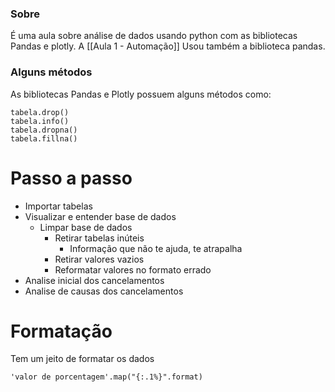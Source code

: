 ### Sobre
É uma aula sobre análise de dados usando python com as bibliotecas Pandas e plotly.
A [[Aula 1 - Automação]] Usou também a biblioteca pandas.
### Alguns métodos
As bibliotecas Pandas e Plotly possuem alguns métodos como:
```
tabela.drop()
tabela.info()
tabela.dropna()
tabela.fillna()
```

# Passo a passo
- Importar tabelas
- Visualizar e entender base de dados
	- Limpar base de dados
		- Retirar tabelas inúteis
			- Informação que não te ajuda, te atrapalha
		- Retirar valores vazios
		- Reformatar valores no formato errado
- Analise inicial dos cancelamentos
- Analise de causas dos cancelamentos

# Formatação
Tem um jeito de formatar os dados
```
'valor de porcentagem'.map("{:.1%}".format)
```

